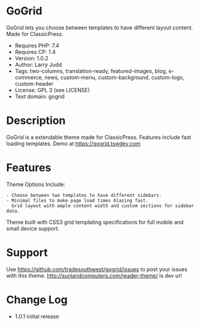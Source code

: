 # GoGrid
GoGrid lets you choose between templates to have different layout content. Made for ClassicPress.

- Requires PHP: 7.4
- Requires CP:  1.4
- Version:      1.0.2
- Author:       Larry Judd
- Tags:         two-columns, translation-ready, featured-images, blog, e-commerce, news, custom-menu, custom-background, custom-logo, custom-header
- License:      GPL 3 (see LICENSE)
- Text domain:  gogrid

# Description
GoGrid is a extendable theme made for ClassicPress. Features include fast loading templates.  Demo at https://gogrid.tswdev.com

# Features
Theme Options Include:

    - Choose between two templates to have different sidebars.
    - Minimal files to make page load times blazing fast.
      Grid layout with ample content width and custom sections for sidebar data.

Theme built with CSS3 grid templating specifications for full mobile and small device support.

# Support
Use https://github.com/tradesouthwest/gogrid/issues to post your issues with this theme.
http://sunlandcomputers.com/reader-theme/ is dev url
# Change Log
- 1.0.1
initial release

